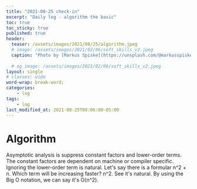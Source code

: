 ```yaml
---
title: "2021-08-25 check-in"
excerpt: "Daily log - algorithm the basic"
toc: true
toc_sticky: true
published: true
header:
  teaser: /assets/images/2021/08/25/algorithm.jpeg
  # image: /assets/images/2021/02/06/soft_skills_v2.jpeg
  caption: "Photo by [Markus Spiske](https://unsplash.com/@markusspiske?utm_source=unsplash&utm_medium=referral&utm_content=creditCopyText) on [Unsplash](https://unsplash.com/s/photos/technology?utm_source=unsplash&utm_medium=referral&utm_content=creditCopyText)"
  
  # og_image: /assets/images/2021/02/06/soft_skills_v2.jpeg
layout: single
# classes: wide
word-wrap: break-word;
categories:
    - log
tags:
    - log
last_modified_at: 2021-08-25T08:06:00-05:00
---
```


# Algorithm 
Asymptotic analysis is suppress constant factors and lower-order terms. The constant factors are dependent on machine or compiler specific. Ignoring the lower-order term is natural. Let's say there is a formular n^2 + n. Which term will be increasing faster? n^2. See it's natural. By using the Big O notation, we can say it's O(n^2). 
